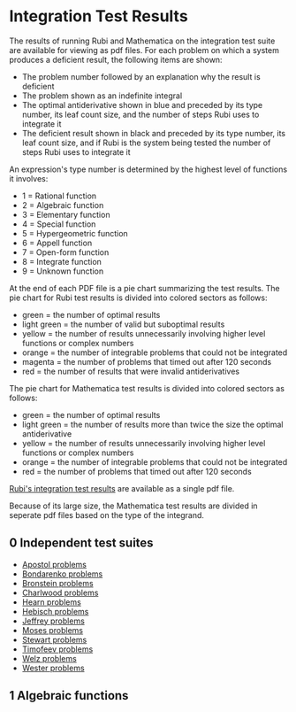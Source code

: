 # Integration Test Results

The results of running Rubi and Mathematica on the integration test suite are available for viewing as pdf files.
For each problem on which a system produces a deficient result, the following items are shown:

* The problem number followed by an explanation why the result is deficient
* The problem shown as an indefinite integral
* The optimal antiderivative shown in blue and preceded by its type number, its leaf count size, and the number of steps Rubi uses to integrate it
* The deficient result shown in black and preceded by its type number, its leaf count size, and if Rubi is the system being tested the number of steps Rubi uses to integrate it

An expression's type number is determined by the highest level of functions it involves:

* 1 = Rational function
* 2 = Algebraic function
* 3 = Elementary function
* 4 = Special function
* 5 = Hypergeometric function
* 6 = Appell function
* 7 = Open-form function
* 8 = Integrate function
* 9 = Unknown function

At the end of each PDF file is a pie chart summarizing the test results.  The pie chart for Rubi test results is divided into colored sectors as follows:

* green = the number of optimal results
* light green = the number of valid but suboptimal results
* yellow = the number of results unnecessarily involving higher level functions or complex numbers
* orange = the number of integrable problems that could not be integrated
* magenta = the number of problems that timed out after 120 seconds
* red = the number of results that were invalid antiderivatives 

The pie chart for Mathematica test results is divided into colored sectors as follows:

* green = the number of optimal results
* light green = the number of results more than twice the size the optimal antiderivative
* yellow = the number of results unnecessarily involving higher level functions or complex numbers
* orange = the number of integrable problems that could not be integrated
* red = the number of problems that timed out after 120 seconds

<a href="RubiTestResults.pdf">Rubi's integration test results</a> are available as a single pdf file.

Because of its large size, the Mathematica test results are divided in seperate pdf files based on the type of the integrand.

## 0 Independent test suites

* <a href="MathematicaTestResults/0 Independent test suites/Mathematica 11.3 Integration Test Results for Apostol Problems.pdf">Apostol problems</a>
* <a href="MathematicaTestResults/0 Independent test suites/Mathematica 11.3 Integration Test Results for Bondarenko Problems.pdf">Bondarenko problems</a>
* <a href="MathematicaTestResults/0 Independent test suites/Mathematica 11.3 Integration Test Results for Bronstein Problems.pdf">Bronstein problems</a>
* <a href="MathematicaTestResults/0 Independent test suites/Mathematica 11.3 Integration Test Results for Charlwood Problems.pdf">Charlwood problems</a>
* <a href="MathematicaTestResults/0 Independent test suites/Mathematica 11.3 Integration Test Results for Hearn Problems.pdf">Hearn problems</a>
* <a href="MathematicaTestResults/0 Independent test suites/Mathematica 11.3 Integration Test Results for Hebisch Problems.pdf">Hebisch problems</a>
* <a href="MathematicaTestResults/0 Independent test suites/Mathematica 11.3 Integration Test Results for Jeffrey Problems.pdf">Jeffrey problems</a>
* <a href="MathematicaTestResults/0 Independent test suites/Mathematica 11.3 Integration Test Results for Moses Problems.pdf">Moses problems</a>
* <a href="MathematicaTestResults/0 Independent test suites/Mathematica 11.3 Integration Test Results for Stewart Problems.pdf">Stewart problems</a>
* <a href="MathematicaTestResults/0 Independent test suites/Mathematica 11.3 Integration Test Results for Timofeev Problems.pdf">Timofeev problems</a>
* <a href="MathematicaTestResults/0 Independent test suites/Mathematica 11.3 Integration Test Results for Welz Problems.pdf">Welz problems</a>
* <a href="MathematicaTestResults/0 Independent test suites/Mathematica 11.3 Integration Test Results for Wester Problems.pdf">Wester problems</a>

## 1 Algebraic functions
